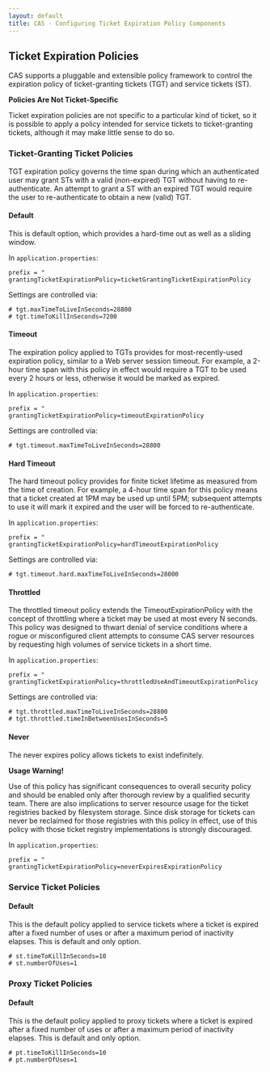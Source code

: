 ```yaml
---
layout: default
title: CAS - Configuring Ticket Expiration Policy Components
---
```



## Ticket Expiration Policies
CAS supports a pluggable and extensible policy framework to control the expiration policy of ticket-granting 
tickets (TGT) and service tickets (ST).

<div class="alert alert-info"><strong>Policies Are Not Ticket-Specific</strong><p>Ticket expiration policies are not specific to a 
particular kind of ticket, so it is possible to apply a policy intended for service tickets to ticket-granting tickets, although 
it may make little sense to do so.</p></div>


### Ticket-Granting Ticket Policies
TGT expiration policy governs the time span during which an authenticated user may grant STs with a valid (non-expired) TGT without
having to re-authenticate. An attempt to grant a ST with an expired TGT would require the user to re-authenticate
to obtain a new (valid) TGT.

#### Default
This is default option, which provides a hard-time out as well as a sliding window.

In `application.properties`:

```properties
prefix = "
grantingTicketExpirationPolicy=ticketGrantingTicketExpirationPolicy
```

Settings are controlled via:

```properties
# tgt.maxTimeToLiveInSeconds=28800
# tgt.timeToKillInSeconds=7200
```

#### Timeout
The expiration policy applied to TGTs provides for most-recently-used expiration policy, similar to a Web server session timeout. 
For example, a 2-hour time span with this policy in effect would require a TGT to be used every 2 hours or less, otherwise 
it would be marked as expired.

In `application.properties`:

```properties
prefix = "
grantingTicketExpirationPolicy=timeoutExpirationPolicy
```

Settings are controlled via:

```properties
# tgt.timeout.maxTimeToLiveInSeconds=28800
```

#### Hard Timeout
The hard timeout policy provides for finite ticket lifetime as measured from the time of creation. For example, a 4-hour time span 
for this policy means that a ticket created at 1PM may be used up until 5PM; subsequent attempts to use it will mark it expired 
and the user will be forced to re-authenticate.

In `application.properties`:

```properties
prefix = "
grantingTicketExpirationPolicy=hardTimeoutExpirationPolicy
```

Settings are controlled via:

```properties
# tgt.timeout.hard.maxTimeToLiveInSeconds=28000
```

#### Throttled
The throttled timeout policy extends the TimeoutExpirationPolicy with the concept of throttling where a ticket may be used at 
most every N seconds. This policy was designed to thwart denial of service conditions where a rogue or misconfigured client 
attempts to consume CAS server resources by requesting high volumes of service tickets in a short time.

In `application.properties`:

```properties
prefix = "
grantingTicketExpirationPolicy=throttledUseAndTimeoutExpirationPolicy
```

Settings are controlled via:

```properties
# tgt.throttled.maxTimeToLiveInSeconds=28800
# tgt.throttled.timeInBetweenUsesInSeconds=5
```

#### Never
The never expires policy allows tickets to exist indefinitely.

<div class="alert alert-warning"><strong>Usage Warning!</strong><p>Use of this policy has significant consequences to overall 
security policy and should be enabled only after thorough review by a qualified security team. There are also implications to 
server resource usage for the ticket registries backed by filesystem storage. Since disk storage for tickets can never be reclaimed 
for those registries with this policy in effect, use of this policy with those ticket registry implementations 
is strongly discouraged.</p></div>

In `application.properties`:

```properties
prefix = "
grantingTicketExpirationPolicy=neverExpiresExpirationPolicy
```

### Service Ticket Policies

#### Default
This is the default policy applied to service tickets where a ticket is expired after a fixed number of uses or after a maximum 
period of inactivity elapses. This is default and only option.

```properties
# st.timeToKillInSeconds=10
# st.numberOfUses=1
```

### Proxy Ticket Policies

#### Default
This is the default policy applied to proxy tickets where a ticket is expired after a fixed number of uses or after a maximum 
period of inactivity elapses. This is default and only option.

```properties
# pt.timeToKillInSeconds=10
# pt.numberOfUses=1
```
